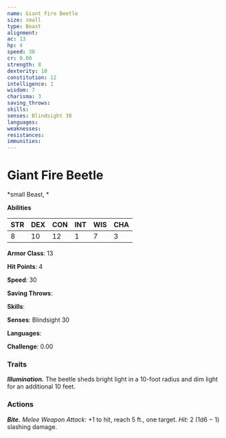 ```yaml
---
name: Giant Fire Beetle
size: small
type: Beast
alignment: 
ac: 13
hp: 4
speed: 30
cr: 0.00
strength: 8
dexterity: 10
constitution: 12
intelligence: 1
wisdom: 7
charisma: 3
saving_throws: 
skills: 
senses: Blindsight 30
languages: 
weaknesses:
resistances:
immunities:
---
```


# Giant Fire Beetle

*small Beast, *

**Abilities**

| STR | DEX | CON | INT | WIS | CHA |
| --- | --- | --- | --- | --- | --- |
| 8 | 10 | 12 | 1 | 7 | 3 |

**Armor Class**: 13

**Hit Points**: 4

**Speed**: 30

**Saving Throws**: 

**Skills**: 

**Senses**: Blindsight 30

**Languages**: 

**Challenge**: 0.00


### Traits
***Illumination.*** The beetle sheds bright light in a 10-foot radius and dim light for an additional 10 feet.

### Actions
***Bite.*** *Melee Weapon Attack:* +1 to hit, reach 5 ft., one target. *Hit:* 2 (1d6 − 1) slashing damage.
